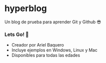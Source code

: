# hyperblog 
Un blog de prueba para aprender Git y Github 😎

### **Lets Go! 👾**
* Creador por Ariel Baquero
* Incluye ejemplos en Windows, Linux y Mac
* Disponibles para todas las edades